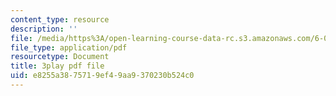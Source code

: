 ```yaml
---
content_type: resource
description: ''
file: /media/https%3A/open-learning-course-data-rc.s3.amazonaws.com/6-004-computation-structures-spring-2017/e8255a3875719ef49aa9370230b524c0_q38KAGAKORk.pdf
file_type: application/pdf
resourcetype: Document
title: 3play pdf file
uid: e8255a38-7571-9ef4-9aa9-370230b524c0
---
```

